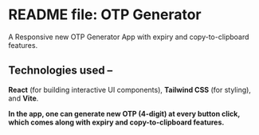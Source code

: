 # README file: OTP Generator

A Responsive new OTP Generator App with expiry and copy-to-clipboard features.

## Technologies used – 
**React** (for building interactive UI components), **Tailwind CSS** (for styling), and **Vite**.

**In the app, one can generate new OTP (4-digit) at every button click, which comes along with expiry and copy-to-clipboard features.**
